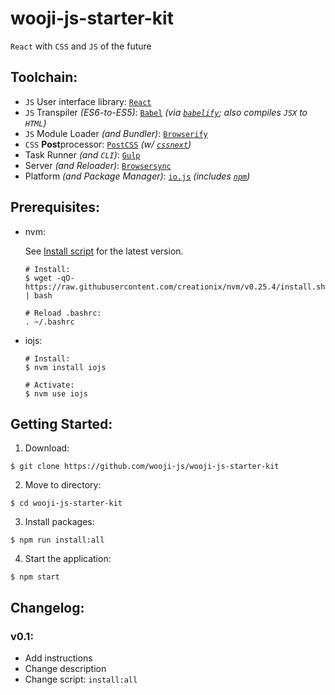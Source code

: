 # wooji-js-starter-kit
`React` with `CSS` and `JS` of the future

## Toolchain:
* `JS` User interface library: [`React`](https://facebook.github.io/react)
* `JS` Transpiler *(ES6-to-ES5)*: [`Babel`](https://babeljs.io) *(via [`babelify`](https://github.com/babel/babelify); also compiles `JSX` to `HTML`)*
* `JS` Module Loader *(and Bundler)*: [`Browserify`](http://browserify.org)
* `CSS` **Post**processor: [`PostCSS`](https://github.com/postcss/postcss) *(w/ [`cssnext`](http://cssnext.io))*
* Task Runner *(and `CLI`)*: [`Gulp`](http://gulpjs.com)
* Server *(and Reloader)*: [`Browsersync`](http://browsersync.io)
* Platform *(and Package Manager)*: [`io.js`](https://iojs.org) *(includes [`npm`](https://npmjs.com))*


## Prerequisites:
* nvm:

  See [Install script](https://github.com/creationix/nvm#user-content-install-script) for the latest version.
  ```
  # Install:
  $ wget -qO- https://raw.githubusercontent.com/creationix/nvm/v0.25.4/install.sh | bash

  # Reload .bashrc:
  . ~/.bashrc
  ```

* iojs:
  ```
  # Install:
  $ nvm install iojs

  # Activate:
  $ nvm use iojs
  ```

## Getting Started:
  1. Download:
  ```
  $ git clone https://github.com/wooji-js/wooji-js-starter-kit
  ```

  2. Move to directory:  
  ```
  $ cd wooji-js-starter-kit
  ```

  3. Install packages:
  ```
  $ npm run install:all
  ```

  4. Start the application:
  ```
  $ npm start
  ```

## Changelog:
### v0.1:
* Add instructions
* Change description
* Change script: `install:all`
